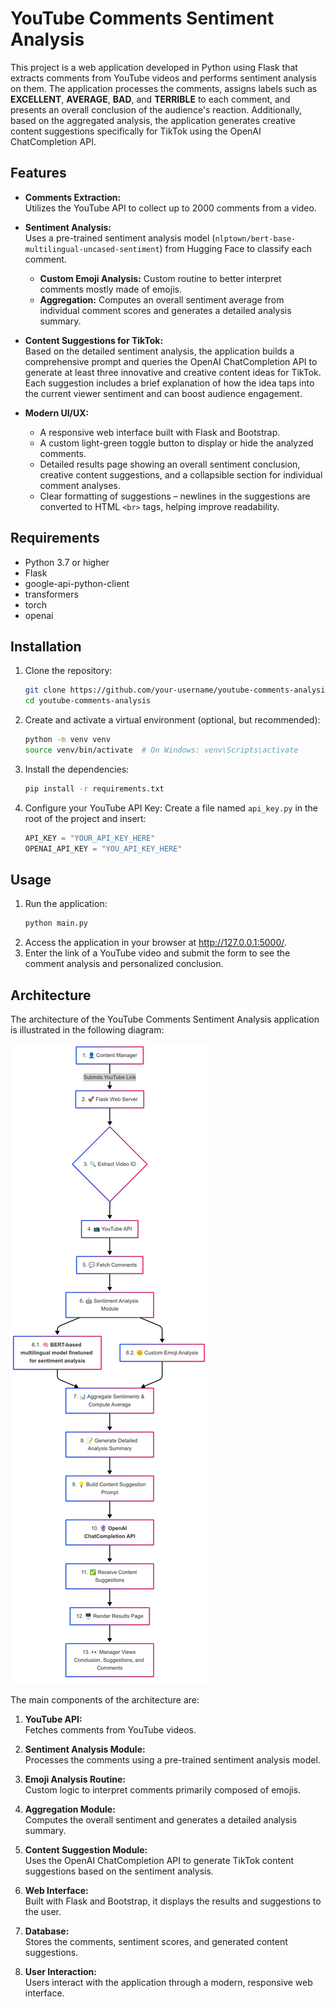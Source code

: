 # YouTube Comments Sentiment Analysis

This project is a web application developed in Python using Flask that extracts comments from YouTube videos and performs sentiment analysis on them. The application processes the comments, assigns labels such as **EXCELLENT**, **AVERAGE**, **BAD**, and **TERRIBLE** to each comment, and presents an overall conclusion of the audience's reaction. Additionally, based on the aggregated analysis, the application generates creative content suggestions specifically for TikTok using the OpenAI ChatCompletion API.

## Features

- **Comments Extraction:**  
  Utilizes the YouTube API to collect up to 2000 comments from a video.

- **Sentiment Analysis:**  
  Uses a pre-trained sentiment analysis model (`nlptown/bert-base-multilingual-uncased-sentiment`) from Hugging Face to classify each comment.
  - **Custom Emoji Analysis:** Custom routine to better interpret comments mostly made of emojis.
  - **Aggregation:** Computes an overall sentiment average from individual comment scores and generates a detailed analysis summary.

- **Content Suggestions for TikTok:**  
  Based on the detailed sentiment analysis, the application builds a comprehensive prompt and queries the OpenAI ChatCompletion API to generate at least three innovative and creative content ideas for TikTok. Each suggestion includes a brief explanation of how the idea taps into the current viewer sentiment and can boost audience engagement.

- **Modern UI/UX:**  
  - A responsive web interface built with Flask and Bootstrap.
  - A custom light-green toggle button to display or hide the analyzed comments.
  - Detailed results page showing an overall sentiment conclusion, creative content suggestions, and a collapsible section for individual comment analyses.
  - Clear formatting of suggestions – newlines in the suggestions are converted to HTML `<br>` tags, helping improve readability.

## Requirements

- Python 3.7 or higher
- Flask
- google-api-python-client
- transformers
- torch
- openai

## Installation

1. Clone the repository:
   ```bash
   git clone https://github.com/your-username/youtube-comments-analysis.git
   cd youtube-comments-analysis
   ```
2. Create and activate a virtual environment (optional, but recommended):
   ```bash
   python -m venv venv
   source venv/bin/activate  # On Windows: venv\Scripts\activate
   ```
3. Install the dependencies:
   ```bash
   pip install -r requirements.txt
   ```
4. Configure your YouTube API Key:
   Create a file named `api_key.py` in the root of the project and insert:
   ```python
   API_KEY = "YOUR_API_KEY_HERE"
   OPENAI_API_KEY = "YOU_API_KEY_HERE"
   ```

## Usage

1. Run the application:
   ```bash
   python main.py
   ```
2. Access the application in your browser at http://127.0.0.1:5000/.
3. Enter the link of a YouTube video and submit the form to see the comment analysis and personalized conclusion.


## Architecture

The architecture of the YouTube Comments Sentiment Analysis application is illustrated in the following diagram:

![Architecture Diagram](youtube-comment-analysis-architecture.png)

The main components of the architecture are:

1. **YouTube API:**  
   Fetches comments from YouTube videos.

2. **Sentiment Analysis Module:**  
   Processes the comments using a pre-trained sentiment analysis model.

3. **Emoji Analysis Routine:**  
   Custom logic to interpret comments primarily composed of emojis.

4. **Aggregation Module:**  
   Computes the overall sentiment and generates a detailed analysis summary.

5. **Content Suggestion Module:**  
   Uses the OpenAI ChatCompletion API to generate TikTok content suggestions based on the sentiment analysis.

6. **Web Interface:**  
   Built with Flask and Bootstrap, it displays the results and suggestions to the user.

7. **Database:**  
   Stores the comments, sentiment scores, and generated content suggestions.

8. **User Interaction:**  
   Users interact with the application through a modern, responsive web interface.